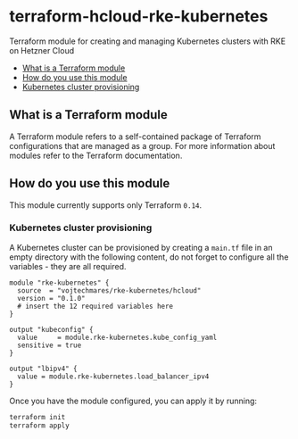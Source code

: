 # terraform-hcloud-rke-kubernetes
Terraform module for creating and managing Kubernetes clusters with RKE on Hetzner Cloud

<!-- TOC -->

- [What is a Terraform module](#what-is-a-terraform-module)
- [How do you use this module](#how-do-you-use-this-module)
- [Kubernetes cluster provisioning](#kubernetes-cluster-provisioning)

<!-- /TOC -->

## What is a Terraform module

A Terraform module refers to a self-contained package of Terraform configurations that are managed as a group. For more information about modules refer to the Terraform documentation.

## How do you use this module

This module currently supports only Terraform `0.14`.

### Kubernetes cluster provisioning

A Kubernetes cluster can be provisioned by creating a `main.tf` file in an empty directory with the following content, do not forget to configure all the variables - they are all required.

```hcl
module "rke-kubernetes" {
  source  = "vojtechmares/rke-kubernetes/hcloud"
  version = "0.1.0"
  # insert the 12 required variables here
}

output "kubeconfig" {
  value     = module.rke-kubernetes.kube_config_yaml
  sensitive = true
}

output "lbipv4" {
  value = module.rke-kubernetes.load_balancer_ipv4
}
```

Once you have the module configured, you can apply it by running:

```bash
terraform init
terraform apply
```
